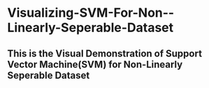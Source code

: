 # Visualizing-SVM-For-Non--Linearly-Seperable-Dataset

## This is the Visual Demonstration of Support Vector Machine(SVM) for Non-Linearly Seperable Dataset
